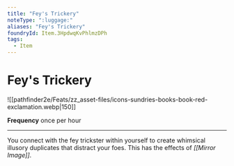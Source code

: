 ```yaml
---
title: "Fey's Trickery"
noteType: ":luggage:"
aliases: "Fey's Trickery"
foundryId: Item.3HpdwqKvPhlmzDPh
tags:
  - Item
---
```


# Fey's Trickery
![[pathfinder2e/Feats/zz_asset-files/icons-sundries-books-book-red-exclamation.webp|150]]

**Frequency** once per hour

* * *

You connect with the fey trickster within yourself to create whimsical illusory duplicates that distract your foes. This has the effects of _[[Mirror Image]]_.

